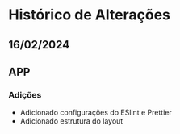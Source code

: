 # Histórico de Alterações

## 16/02/2024

## APP

### Adições

- Adicionado configurações do ESlint e Prettier
- Adicionado estrutura do layout